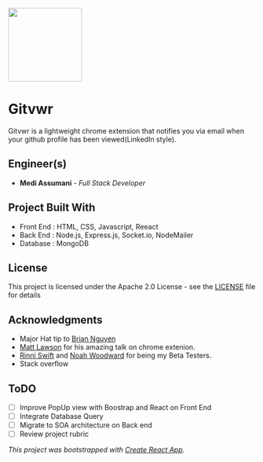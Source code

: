 
<img src= "scr/gitviwr_github_log.png" width = 150 height = 150></img>

# Gitvwr

Gitvwr is a lightweight chrome extension that notifies you via email when your github profile has been viewed(LinkedIn style).

## Engineer(s)

* **Medi Assumani** - *Full Stack Developer*

## Project Built With

* Front End : HTML, CSS, Javascript, Reeact
* Back End : Node.js, Express.js, Socket.io, NodeMailer
* Database : MongoDB

## License

This project is licensed under the Apache 2.0 License - see the <a href="https://github.com/MediBoss/Lofti/blob/master/LICENSE">LICENSE</a> file for details

## Acknowledgments

* Major Hat tip to <a href="https://github.com/bnguyen212">Brian Nguyen</a>
* <a href="https://github.com/matthewlawson">Matt Lawson</a> for his amazing talk on chrome extenion.
* <a href="https://github.com/RinniSwift">Rinni Swift</a> and <a href="https://github.com/woodward4422">Noah Woodward</a> for being my Beta Testers.
* Stack overflow

## ToDO

- [ ] Improve PopUp view with Boostrap and React on Front End
- [ ] Integrate Database Query
- [ ] Migrate to SOA architecture on Back end
- [ ] Review project rubric

<i>This project was bootstrapped with [Create React App](https://github.com/facebook/create-react-app).</i>
